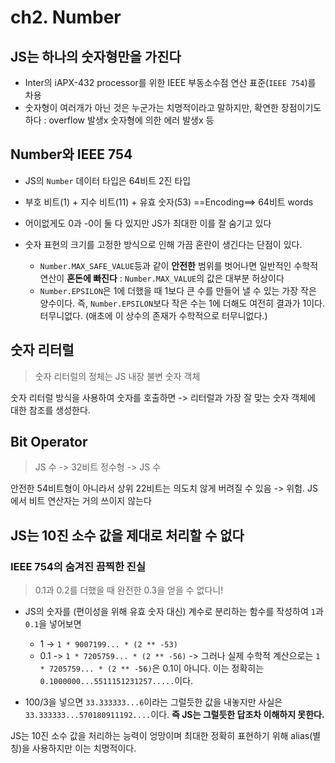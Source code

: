 # ch2. Number

## JS는 하나의 숫자형만을 가진다

- Inter의 iAPX-432 processor를 위한 IEEE 부동소수점 연산 표준(`IEEE 754`)를 차용
- 숫자형이 여러개가 아닌 것은 누군가는 치명적이라고 말하지만, 확연한 장점이기도 하다 : overflow 발생x 숫자형에 의한 에러 발생x 등

## Number와 IEEE 754

- JS의 `Number` 데이터 타입은 64비트 2진 타입
- 부호 비트(1) + 지수 비트(11) + 유효 숫자(53) ==Encoding==> 64비트 words
- 어이없게도 0과 -0이 둘 다 있지만 JS가 최대한 이를 잘 숨기고 있다

- 숫자 표현의 크기를 고정한 방식으로 인해 가끔 혼란이 생긴다는 단점이 있다. 
  - `Number.MAX_SAFE_VALUE`등과 같이 **안전한** 범위를 벗어나면 일반적인 수학적 연산이 **혼돈에 빠진다** : `Number.MAX_VALUE`의 값은 대부분 허상이다
  - `Number.EPSILON`은 1에 더했을 때 1보다 큰 수를 만들어 낼 수 있는 가장 작은 양수이다. 즉, `Number.EPSILON`보다 작은 수는 1에 더해도 여전히 결과가 1이다. 터무니없다. (애초에 이 상수의 존재가 수학적으로 터무니없다.)

## 숫자 리터럴

> 숫자 리터럴의 정체는 JS 내장 불변 숫자 객체

숫자 리터럴 방식을 사용하여 숫자를 호출하면 -> 리터럴과 가장 잘 맞는 숫자 객체에 대한 참조를 생성한다.

## Bit Operator

> JS 수 -> 32비트 정수형 -> JS 수

안전한 54비트형이 아니라서 상위 22비트는 의도치 않게 버려질 수 있음 -> 위험. JS에서 비트 연산자는 거의 쓰이지 않는다

## JS는 10진 소수 값을 제대로 처리할 수 없다

### IEEE 754의 숨겨진 끔찍한 진실

> 0.1과 0.2를 더했을 때 완전한 0.3을 얻을 수 없다니!

- JS의 숫자를 (편이성을 위해 유효 숫자 대신) 계수로 분리하는 함수를 작성하여 `1`과 `0.1`을 넣어보면
  - 1 -> `1 * 9007199... * (2 ** -53)`
  - 0.1 -> `1 * 7205759... * (2 ** -56)`
-> 그러나 실제 수학적 계산으로는 `1 * 7205759... * (2 ** -56)`은 0.1이 아니다. 이는 정확히는 `0.1000000...5511151231257.....`이다.

- 100/3을 넣으면 `33.333333...6`이라는 그럴듯한 값을 내놓지만 사실은 `33.333333...570180911192....`이다. **즉 JS는 그럴듯한 답조차 이해하지 못한다.**

JS는 10진 소수 값을 처리하는 능력이 엉망이며 최대한 정확히 표현하기 위해 alias(별칭)을 사용하지만 이는 치명적이다.